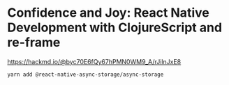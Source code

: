 # Confidence and Joy: React Native Development with ClojureScript and re-frame #

<https://hackmd.io/@byc70E6fQy67hPMN0WM9_A/rJilnJxE8>


```shell
yarn add @react-native-async-storage/async-storage
```
